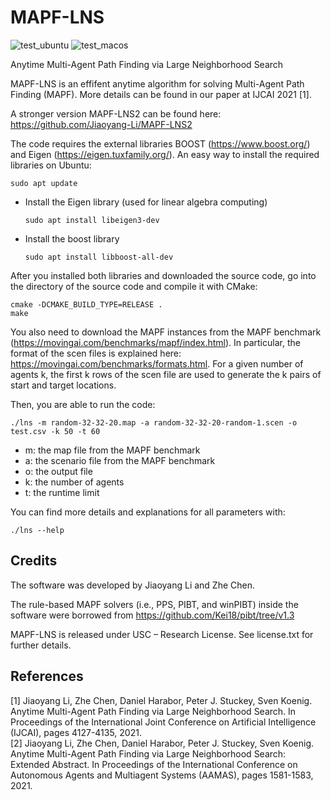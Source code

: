 # MAPF-LNS
![test_ubuntu](https://github.com/Jiaoyang-Li/MAPF-LNS/actions/workflows/test_ubuntu.yml/badge.svg)
![test_macos](https://github.com/Jiaoyang-Li/MAPF-LNS/actions/workflows/test_macos.yml/badge.svg)

Anytime Multi-Agent Path Finding via Large Neighborhood Search


MAPF-LNS is an effifent anytime algorithm for solving Multi-Agent Path Finding (MAPF). 
More details can be found in our paper at IJCAI 2021 [1]. 

A stronger version MAPF-LNS2 can be found here: https://github.com/Jiaoyang-Li/MAPF-LNS2

The code requires the external libraries 
BOOST (https://www.boost.org/) and Eigen (https://eigen.tuxfamily.org/). 
An easy way to install the required libraries on Ubuntu:    
```shell script
sudo apt update
```
- Install the Eigen library (used for linear algebra computing)
    ```shell script
    sudo apt install libeigen3-dev
    ```
- Install the boost library 
    ```shell script
    sudo apt install libboost-all-dev
    ```
    
After you installed both libraries and downloaded the source code, 
go into the directory of the source code and compile it with CMake: 
```
cmake -DCMAKE_BUILD_TYPE=RELEASE .
make
```

You also need to download the MAPF instances from the MAPF benchmark (https://movingai.com/benchmarks/mapf/index.html). In particular, the format of the scen files is explained here: https://movingai.com/benchmarks/formats.html. For a given number of agents k, the first k rows of the scen file are used to generate the k pairs of start and target locations.

Then, you are able to run the code:
```
./lns -m random-32-32-20.map -a random-32-32-20-random-1.scen -o test.csv -k 50 -t 60
```

- m: the map file from the MAPF benchmark
- a: the scenario file from the MAPF benchmark
- o: the output file
- k: the number of agents
- t: the runtime limit

You can find more details and explanations for all parameters with:
```
./lns --help
```

## Credits

The software was developed by Jiaoyang Li and Zhe Chen.

The rule-based MAPF solvers (i.e., PPS, PIBT, and winPIBT) inside the software were borrowed from 
https://github.com/Kei18/pibt/tree/v1.3

MAPF-LNS is released under USC – Research License. See license.txt for further details.
 
## References
[1] Jiaoyang Li, Zhe Chen, Daniel Harabor, Peter J. Stuckey, Sven Koenig.
Anytime Multi-Agent Path Finding via Large Neighborhood Search.
In Proceedings of the International Joint Conference on Artificial Intelligence (IJCAI), pages 4127-4135, 2021.           
[2] Jiaoyang Li, Zhe Chen, Daniel Harabor, Peter J. Stuckey, Sven Koenig.
Anytime Multi-Agent Path Finding via Large Neighborhood Search: Extended Abstract.
In Proceedings of the International Conference on Autonomous Agents and Multiagent Systems (AAMAS), pages 1581-1583, 2021.

 

 
